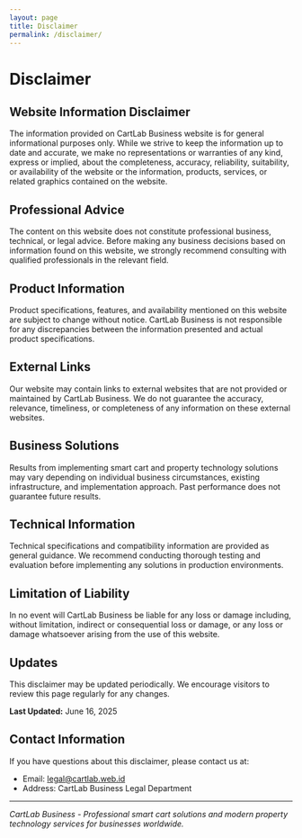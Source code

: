 ```yaml
---
layout: page
title: Disclaimer
permalink: /disclaimer/
---
```


# Disclaimer

## Website Information Disclaimer

The information provided on CartLab Business website is for general informational purposes only. While we strive to keep the information up to date and accurate, we make no representations or warranties of any kind, express or implied, about the completeness, accuracy, reliability, suitability, or availability of the website or the information, products, services, or related graphics contained on the website.

## Professional Advice

The content on this website does not constitute professional business, technical, or legal advice. Before making any business decisions based on information found on this website, we strongly recommend consulting with qualified professionals in the relevant field.

## Product Information

Product specifications, features, and availability mentioned on this website are subject to change without notice. CartLab Business is not responsible for any discrepancies between the information presented and actual product specifications.

## External Links

Our website may contain links to external websites that are not provided or maintained by CartLab Business. We do not guarantee the accuracy, relevance, timeliness, or completeness of any information on these external websites.

## Business Solutions

Results from implementing smart cart and property technology solutions may vary depending on individual business circumstances, existing infrastructure, and implementation approach. Past performance does not guarantee future results.

## Technical Information

Technical specifications and compatibility information are provided as general guidance. We recommend conducting thorough testing and evaluation before implementing any solutions in production environments.

## Limitation of Liability

In no event will CartLab Business be liable for any loss or damage including, without limitation, indirect or consequential loss or damage, or any loss or damage whatsoever arising from the use of this website.

## Updates

This disclaimer may be updated periodically. We encourage visitors to review this page regularly for any changes.

**Last Updated:** June 16, 2025

## Contact Information

If you have questions about this disclaimer, please contact us at:
- Email: legal@cartlab.web.id
- Address: CartLab Business Legal Department

---

*CartLab Business - Professional smart cart solutions and modern property technology services for businesses worldwide.*